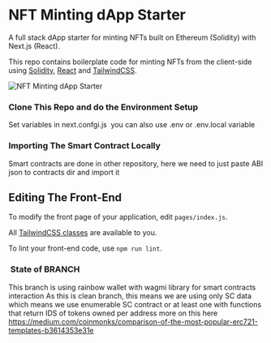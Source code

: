 # NFT Minting dApp Starter

A full stack dApp starter for minting NFTs built on Ethereum (Solidity) with Next.js (React).

This repo contains boilerplate code for minting NFTs from the client-side using [Solidity](https://soliditylang.org/), [React](https://reactjs.org/) and [TailwindCSS](https://tailwindcss.com/).

![NFT Minting dApp Starter](/public/screenshot.png)


### Clone This Repo and do the Environment Setup

Set variables in next.confgi.js  you can also use .env or .env.local variable

### Importing The Smart Contract Locally

Smart contracts are done in other repository, here we need to just paste ABI json to contracts dir and import it

## Editing The Front-End

To modify the front page of your application, edit `pages/index.js`.

All [TailwindCSS classes](https://tailwindcss.com/docs) are available to you.

To lint your front-end code, use `npm run lint`.

###  State of BRANCH
This branch is using rainbow wallet with wagmi library for smart contracts interaction
As this is clean branch, this means we are using only SC data which means we use enumerable SC contract
or at least one with functions that return IDS of tokens owned per address more on this here
https://medium.com/coinmonks/comparison-of-the-most-popular-erc721-templates-b3614353e31e